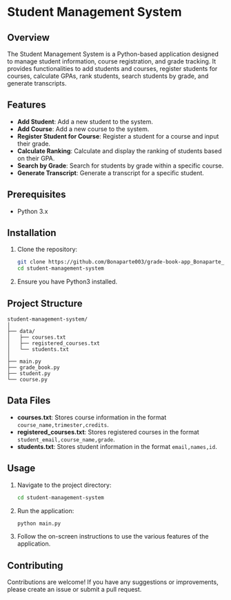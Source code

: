 # Student Management System

## Overview

The Student Management System is a Python-based application designed to manage student information, course registration, and grade tracking. It provides functionalities to add students and courses, register students for courses, calculate GPAs, rank students, search students by grade, and generate transcripts.

## Features

- **Add Student**: Add a new student to the system.
- **Add Course**: Add a new course to the system.
- **Register Student for Course**: Register a student for a course and input their grade.
- **Calculate Ranking**: Calculate and display the ranking of students based on their GPA.
- **Search by Grade**: Search for students by grade within a specific course.
- **Generate Transcript**: Generate a transcript for a specific student.

## Prerequisites

- Python 3.x

## Installation

1. Clone the repository:
   ```bash
   git clone https://github.com/Bonaparte003/grade-book-app_Bonaparte_Avellin.Ugit
   cd student-management-system
   ```

2. Ensure you have Python3 installed.

## Project Structure

```
student-management-system/
│
├── data/
│   ├── courses.txt
│   ├── registered_courses.txt
│   └── students.txt
│
├── main.py
├── grade_book.py
├── student.py
└── course.py
```

## Data Files

- **courses.txt**: Stores course information in the format `course_name,trimester,credits`.
- **registered_courses.txt**: Stores registered courses in the format `student_email,course_name,grade`.
- **students.txt**: Stores student information in the format `email,names,id`.

## Usage

1. Navigate to the project directory:
   ```bash
   cd student-management-system
   ```

2. Run the application:
   ```bash
   python main.py
   ```

3. Follow the on-screen instructions to use the various features of the application.



## Contributing

Contributions are welcome! If you have any suggestions or improvements, please create an issue or submit a pull request.